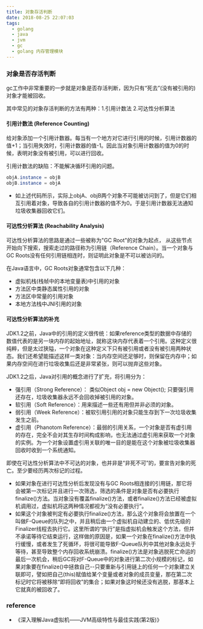 ```yaml
---
title: 对象存活判断
date: 2018-08-25 22:07:03
tags:
  - golang
  - java
  - jvm
  - gc
  - golang 内存管理模块
---
```


### 对象是否存活判断

gc工作中非常重要的一步就是对象是否存活判断，因为只有“死去”(没有被引用的)对象才能被回收。

其中常见的对象存活判断的方法有两种：1.引用计数法 2.可达性分析算法

#### 引用计数法 (Reference Counting)

给对象添加一个引用计数器。每当有一个地方对它进行引用的时候，引用计数器的值+1；当引用失效时，引用计数器的值-1。因此当对象引用计数器的值为0的时候，表明对象没有被引用，可以进行回收。

引用计数法的缺陷：不能解决循环引用的问题。

```java
objA.instance = objB
objB.instance = objA
```

* 如上述代码所示，实际上objA、objB两个对象不可能被访问到了，但是它们相互引用着对象，导致各自的引用计数器的值不为0。于是引用计数器无法通知垃圾收集器回收它们。

#### 可达性分析算法 (Reachability Analysis)

可达性分析算法的思路是通过一些被称为"GC Root"的对象为起点， 从这些节点开始向下搜索，搜索走过的路径称为引用链（Reference Chain）。当一个对象与GC Roots没有任何引用链相连时，则证明此对象是不可以被访问的。

在Java语言中，GC Roots对象通常包含以下几种：
* 虚拟机栈(栈帧中的本地变量表)中引用的对象
* 方法区中类静态属性引用的对象
* 方法区中常量的引用对象
* 本地方法栈中JNI引用的对象


#### 可达性分析算法的补充

JDK1.2之前，Java中的引用的定义很传统：如果reference类型的数据中存储的数值代表的是另一块内存的起始地址，就称这块内存代表着一个引用。这种定义很纯粹，但是太过狭隘，一个对象在这种定义下只有被引用或者没有被引用两种状态。我们还希望能描述这样一类对象：当内存空间还足够时，则保留在内存中；如果内存空间在进行垃圾收集后还是非常紧张，则可以抛弃这些对象。

JDK1.2之后，Java对引用的概念进行了扩充，将引用分为：
* 强引用（Strong Reference）： 类似Object obj = new Object(); 只要强引用还存在，垃圾收集器永远不会回收掉被引用的对象。
* 软引用（Soft Reference）：用来描述一些还有用但并非必须的对象。
* 弱引用（Week Reference）：被软引用引用的对象只能生存到下一次垃圾收集发生之前。
* 虚引用（Phanotom Reference）：最弱的引用关系，一个对象是否有虚引用的存在，完全不会对其生存时间构成影响，也无法通过虚引用来获取一个对象的实例。为一个对象设置虚引用关联的唯一目的是能在这个对象被垃圾收集器回收时收到一个系统通知。

即使在可达性分析算法中不可达的对象，也并非是“非死不可”的，要宣告对象的死亡。至少要经历两次标记的过程。
* 如果对象在进行可达性分析后发现没有与GC Roots相连接的引用链，那它将会被第一次标记并且进行一次筛选，筛选的条件是对象是否有必要执行finalize()方法。当对象没有覆盖finalize()方法，或者finalize()方法已经被虚拟机调用过，虚拟机将这两种情况都视为“没有必要执行”。
* 如果这个对象被判定有必要执行finalize()方法，那么这个对象将会放置在一个叫做F-Queue的队列之中，并且稍后由一个虚拟机自动建立的、低优先级的Finalizer线程去执行它。这里所谓的“执行”是指虚拟机会触发这个方法，但并不承诺等待它结束运行，这样做的原因是，如果一个对象在finalize()方法中执行缓慢，或者发生了死循环，将很可能导致F-Queue队列中其他对象永远处于等待，甚至导致整个内存回收系统崩溃。finalize()方法是对象逃脱死亡命运的最后一次机会，稍后GC将对F-Queue中的对象进行第二次小规模的标记，如果对象要在finalize()中拯救自己--只要重新与引用链上的任何一个对象建立关联即可，譬如把自己(this)赋值给某个变量或者对象的成员变量，那在第二次标记时它将被移除“即将回收”的集合；如果对象这时候还没有逃脱，那基本上它就真的被回收了。


### reference

* 《深入理解Java虚拟机——JVM高级特性与最佳实践(第2版)》
